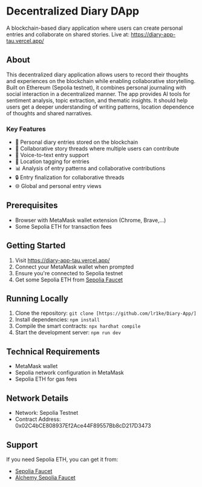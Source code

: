 # Decentralized Diary DApp

A blockchain-based diary application where users can create personal entries and collaborate on shared stories. Live at: https://diary-app-tau.vercel.app/

## About

This decentralized diary application allows users to record their thoughts and experiences on the blockchain while enabling collaborative storytelling. Built on Ethereum (Sepolia testnet), it combines personal journaling with social interaction in a decentralized manner. The app provides AI tools for sentiment analysis, topic extraction, and thematic insights. It should help users get a deeper understanding of writing patterns, location dependence of thoughts and shared narratives.

### Key Features
- 📝 Personal diary entries stored on the blockchain
- 👥 Collaborative story threads where multiple users can contribute
- 🎤 Voice-to-text entry support
- 📍 Location tagging for entries
- 📊 Analysis of entry patterns and collaborative contributions
- 🔒 Entry finalization for collaborative threads
- 🌐 Global and personal entry views

## Prerequisites

- Browser with MetaMask wallet extension (Chrome, Brave,...)
- Some Sepolia ETH for transaction fees

## Getting Started

1. Visit https://diary-app-tau.vercel.app/
2. Connect your MetaMask wallet when prompted
3. Ensure you're connected to Sepolia testnet
4. Get some Sepolia ETH from [Sepolia Faucet](https://sepoliafaucet.com/)

## Running Locally

1. Clone the repository: `git clone [https://github.com/lr1ke/Diary-App/]`
2. Install dependencies: `npm install`
3. Compile the smart contracts: `npx hardhat compile`
4. Start the development server: `npm run dev`

## Technical Requirements

- MetaMask wallet
- Sepolia network configuration in MetaMask
- Sepolia ETH for gas fees

## Network Details

- Network: Sepolia Testnet
- Contract Address: 0x02C4bCE808937Ef2Ace44F89557Bb8cD217D3473



## Support

If you need Sepolia ETH, you can get it from:
- [Sepolia Faucet](https://faucets.chain.link/sepolia)
- [Alchemy Sepolia Faucet](https://sepoliafaucet.com/)